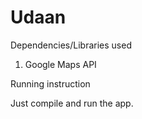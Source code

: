 # Udaan
Dependencies/Libraries used
1. Google Maps API


Running instruction

Just compile and run the app.